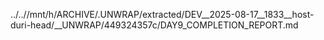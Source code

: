 ../..//mnt/h/ARCHIVE/.UNWRAP/extracted/DEV__2025-08-17__1833__host-duri-head/__UNWRAP/449324357c/DAY9_COMPLETION_REPORT.md
